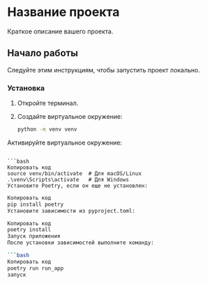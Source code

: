 # Название проекта

Краткое описание вашего проекта.

## Начало работы

Следуйте этим инструкциям, чтобы запустить проект локально.

### Установка

1. Откройте терминал.
2. Создайте виртуальное окружение:

   ```bash
   python -m venv venv
Активируйте виртуальное окружение:
```

```bash
Копировать код
source venv/bin/activate  # Для macOS/Linux
.\venv\Scripts\activate   # Для Windows
Установите Poetry, если он еще не установлен:
```

```bash
Копировать код
pip install poetry
Установите зависимости из pyproject.toml:
```

```bash
Копировать код
poetry install
Запуск приложения
После установки зависимостей выполните команду:

```bash
Копировать код
poetry run run_app
запуск
